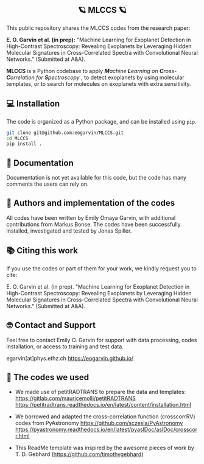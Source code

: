 
<h2 align="center">🪐 MLCCS 🪐</h2>

This public repository shares the MLCCS codes from the research paper: 

**E. O. Garvin et al. (in prep):** "Machine Learning for Exoplanet Detection in High-Contrast Spectroscopy: Revealing Exoplanets by Leveraging Hidden Molecular Signatures in
Cross-Correlated Spectra with Convolutional Neural Networks." (Submitted at A&A).

**MLCCS** is a Python codebase to apply _**M**achine **L**earning on **C**ross-**C**orrelation for **S**pectroscopy_ , to detect exoplanets by using molecular templates, or to search for molecules on exoplanets with extra sensitivity. 


## 💻 Installation

The code is organized as a Python package, and can be installed using `pip`.

```bash
git clone git@github.com:eogarvin/MLCCS.git
cd MLCCS
pip install .
```

## 📖 Documentation

Documentation is not yet available for this code, but the code has many comments the users can rely on. 

## 🤖 Authors and implementation of the codes

All codes have been written by Emily Omaya Garvin, with additional contributions from Markus Bonse. The codes have been successfully installed, investigated and tested by Jonas Spiller.

## 📚 Citing this work

If you use the codes or part of them for your work, we kindly request you to cite: 

E. O. Garvin et al. (in prep). "Machine Learning for Exoplanet Detection in High-Contrast Spectroscopy: Revealing Exoplanets by Leveraging Hidden Molecular Signatures in
Cross-Correlated Spectra with Convolutional Neural Networks." (Submitted at A&A).  

## 🤓 Contact and Support

Feel free to contact Emily O. Garvin for support with data processing, codes installation, or access to training and test data.

egarvin[at]phys.ethz.ch
https://eogarvin.github.io/




## 📒 The codes we used

- We made use of petitRADTRANS to prepare the data and templates: 
  https://gitlab.com/mauricemolli/petitRADTRANS
  https://petitradtrans.readthedocs.io/en/latest/content/installation.html

- We borrowed and adapted the cross-correlation function (crosscorrRV) codes from PyAstronomy
  https://github.com/sczesla/PyAstronomy
  https://pyastronomy.readthedocs.io/en/latest/pyaslDoc/aslDoc/crosscorr.html

- This ReadMe template was inspired by the awesome pieces of work by T. D. Gebhard (https://github.com/timothygebhard)
